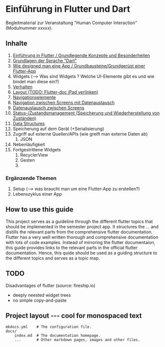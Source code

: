 # Einführung in Flutter und Dart

Begleitmaterial zur Veranstaltung "Human Computer Interaction" (Modulnummer xxxxx).

## Inhalte

1. [Einführung in Flutter / Grundlegende Konzepte und Besonderheiten](./themen/flutter_introduction.md)
2. [Grundlagen der Sprache "Dart"](./themen/dart.md)
3. [Wie designed man eine App / Grundbausteine/Grundgerüst einer Flutter-App](./themen/designing_an_app.md)
4. Widgets (--> Was sind Widgets ? Welche UI-Elemente gibt es und wie bindet man diese ein?)
5. [Verhalten](./themen/behaviour.md)
6. [Layout (TODO: Flutter-doc iPad verlinken)](./themen/layout.md)
7. [Navigationselemente](./themen/navigation.md)
8. [Navigation zwischen Screens mit Datenaustausch](./themen/screen_navigation.md)
9. [Datenaustausch zwischen Screens](./themen/data_exchange.md)
10. [Status-/Zustandsmanagement (Speicherung und Wiederherstellung von Zuständen)](./themen/state_management.md)
11. [Data Structures](./themen/data_structures.md) 
12. Speicherung auf dem Gerät (+Serialisierung)
13. Zugriff auf externe Quellen/APIs (wie greift man externe Daten ab)
    1.  JSON
14. Nebenläufigkeit
15. Fortgestrittene Widgets
    1.  RecyclerView
    2.  Gesten
    3.  


### Ergänzende Themen

1. Setup (--> was braucht man um eine Flutter-App zu erstellen?)
2. Lebenszyklus einer App


## How to use this guide

This project serves as a guideline through the different flutter topics that should be implemented in the semester project app.
It structures the ... and distills the relevant parts from the comprehensive flutter documentation. Flutter has a very well written thorough and comprehensive documentation with lots of code examples. Instead of mirroring the flutter documentaion, this guide provides links to the relevant parts in the official flutter documentation. Hence, this quide should be used as a guiding structure to the different topics and serves as a topic map.


## TODO

Disadvantages of flutter (source: fireship.io)
- deeply neested widget trees
- no simple copy-and-paste



## Project layout --- cool for monospaced text

    mkdocs.yml    # The configuration file.
    docs/
        index.md  # The documentation homepage.
        ...       # Other markdown pages, images and other files.
